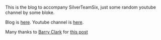 This is the blog to accompany SilverTeamSix, just some random youtube channel by some bloke. 

Blog is [here](https://silverteamsix.github.io/). Youtube channel is [here](https://www.youtube.com/channel/UC1mE2mhaQx2qZhB7Q8fRimQ/).

Many thanks to [Barry Clark](https://github.com/barryclark/jekyll-now) for [this post](https://www.smashingmagazine.com/2014/08/build-blog-jekyll-github-pages/)

